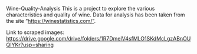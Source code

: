 Wine-Quality-Analysis
This is a project to explore the various characteristics and quality of wine. Data for analysis has been taken from the site “https://winestatistics.com/”.







Link to scraped images:
https://drive.google.com/drive/folders/1R7DmelV4sfMLO1SKdMcLgzABnOUQIYKr?usp=sharing
